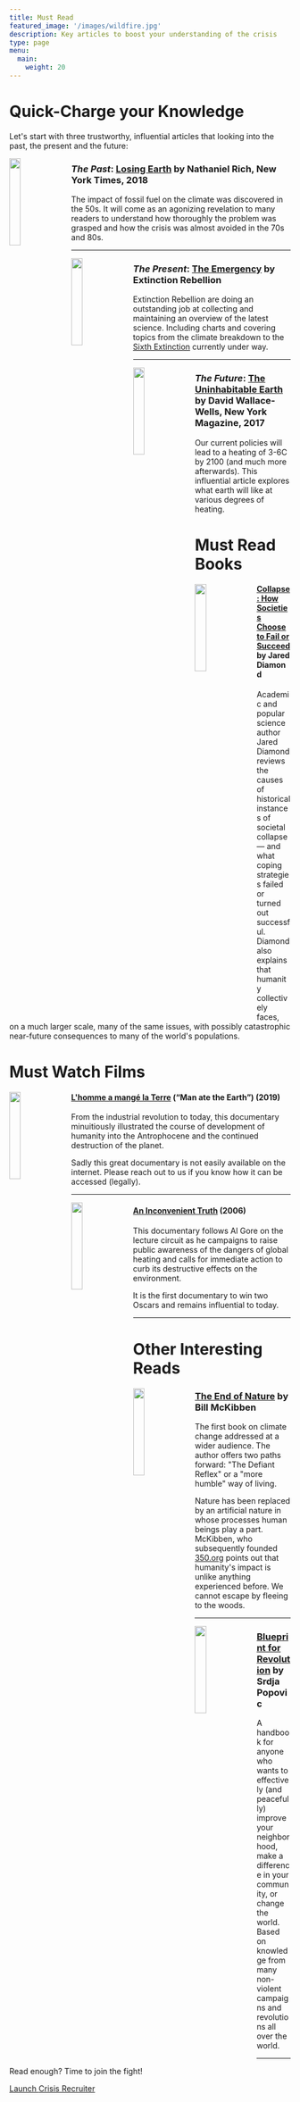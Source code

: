 ```yaml
---
title: Must Read
featured_image: '/images/wildfire.jpg'
description: Key articles to boost your understanding of the crisis
type: page
menu:
  main:
    weight: 20
---
```


# Quick-Charge your Knowledge
Let's start with three trustworthy, influential articles that looking into the past, the present and the future:

<img style="float: left; width: 20%; margin-right: 10px" src="/images/must-read/Keeling.png" />

### *The Past*: [Losing Earth](https://www.nytimes.com/interactive/2018/08/01/magazine/climate-change-losing-earth.html) by Nathaniel Rich, New York Times, 2018
The impact of fossil fuel on the climate was discovered in the 50s. It will come as an agonizing revelation to many readers to understand how thoroughly the problem was grasped and how the crisis was almost avoided in the 70s and 80s.

---

<img style="float: left; width: 20%; margin-right: 10px" src="/images/must-read/xr-logo.jpg" />

### *The Present*: [The Emergency](https://rebellion.earth/the-truth/the-emergency) by Extinction Rebellion
Extinction Rebellion are doing an outstanding job at collecting and maintaining an overview of the latest science. Including charts and covering topics from the climate breakdown to the [Sixth Extinction](https://en.wikipedia.org/wiki/Holocene_extinction) currently under way.

---

<img style="float: left; width: 20%; margin-right: 10px" src="/images/must-read/The_Uninhabitable_Earth_-_cover.jpg" />

### *The Future*: [The Uninhabitable Earth](http://nymag.com/intelligencer/2017/07/climate-change-earth-too-hot-for-humans.html) by David Wallace-Wells, New York Magazine, 2017
Our current policies will lead to a heating of 3-6C by 2100 (and much more afterwards). This influential article explores what earth will like at various degrees of heating.

# Must Read Books

<img style="float: left; width: 20%; margin-right: 10px" src="/images/must-read/Collapse_cover.jpg" />

#### [Collapse: How Societies Choose to Fail or Succeed](https://en.wikipedia.org/wiki/Collapse%3A_How_Societies_Choose_to_Fail_or_Succeed) by Jared Diamond

Academic and popular science author Jared Diamond reviews the causes of historical instances of societal collapse — and what coping strategies failed or turned out successful. Diamond also explains that humanity collectively faces, on a much larger scale, many of the same issues, with possibly catastrophic near-future consequences to many of the world's populations.

# Must Watch Films

<img style="float: left; width: 20%; margin-right: 10px" src="/images/must-read/L_homme a mange la Terre.jpg" />

#### [L'homme a mangé la Terre](https://boutique.arte.tv/detail/homme_a_mange_la_terre) (“Man ate the Earth”) (2019)
From the industrial revolution to today, this documentary minuitiously illustrated the course of development of humanity into the Antrophocene and the continued destruction of the planet.

Sadly this great documentary is not easily available on the internet. Please reach out to us if you know how it can be accessed (legally).

---

<img style="float: left; width: 20%; margin-right: 10px" src="/images/must-read/An_Inconvenient_Truth_Film_Poster.jpg" />

#### [An Inconvenient Truth](https://en.wikipedia.org/wiki/An_Inconvenient_Truth) (2006)
This documentary follows Al Gore on the lecture circuit as he campaigns to raise public awareness of the dangers of global heating and calls for immediate action to curb its destructive effects on the environment.

It is the first documentary to win two Oscars and remains influential to today.

---

# Other Interesting Reads

<img style="float: left; width: 20%; margin-right: 10px" src="/images/must-read/The_End_of_Nature-cover.jpg" />

### [The End of Nature](https://en.wikipedia.org/wiki/The_End_of_Nature) by Bill McKibben

The first book on climate change addressed at a wider audience. The author offers two paths forward: "The Defiant Reflex" or a "more humble" way of living.

Nature has been replaced by an artificial nature in whose processes human beings play a part. 
McKibben, who subsequently founded [350.org](https://350.org) points out that humanity's impact is unlike anything experienced before. We cannot escape by fleeing to the woods.

--- 

<img style="float: left; width: 20%; margin-right: 10px" src="/images/must-read/blueprint-for-revolution-cover.jpg" />

### [Blueprint for Revolution](https://en.wikipedia.org/wiki/Blueprint_for_Revolution) by Srdja Popovic

A handbook for anyone who wants to effectively (and peacefully) improve your neighborhood, make a difference in your community, or change the world. Based on knowledge from many non-violent campaigns and revolutions all over the world.

--- 

Read enough? Time to join the fight!

<a href="/recruiter" class="button button-primary">Launch <span class="button-text-highlight">Crisis Recruiter</span></a>
